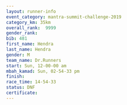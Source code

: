 ```yaml
---
layout: runner-info 
event_category: mantra-summit-challenge-2019 
category_km: 35km 
overall_rank:  9999
gender_rank: 
bib: 481
first_name: Hendra
last_name: Hendra
gender: M
team_name: Dr.Runners
start: Sun, 12-00-00 am
mbah_kamad: Sun, 02-54-33 pm
finish: 
race_time: 14-54-33
status: DNF
certificate: 
---
```

